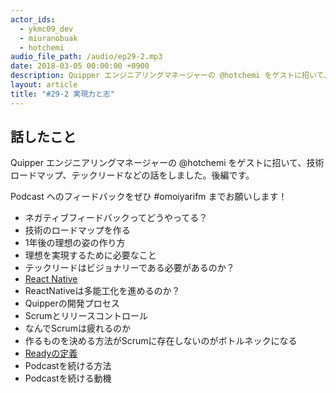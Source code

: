 ```yaml
---
actor_ids:
  - ykmc09_dev
  - miuranobuak
  - hotchemi
audio_file_path: /audio/ep29-2.mp3
date: 2018-03-05 00:00:00 +0900
description: Quipper エンジニアリングマネージャーの @hotchemi をゲストに招いて、技術ロードマップ、テックリードなどの話をしました。
layout: article
title: "#29-2 実現力と志"
---
```


## 話したこと
Quipper エンジニアリングマネージャーの @hotchemi をゲストに招いて、技術ロードマップ、テックリードなどの話をしました。後編です。

Podcast へのフィードバックをぜひ #omoiyarifm までお願いします！

- ネガティブフィードバックってどうやってる？
- 技術のロードマップを作る
- 1年後の理想の姿の作り方
- 理想を実現するために必要なこと
- テックリードはビジョナリーである必要があるのか？
- [React Native](http://facebook.github.io/react-native/)
- ReactNativeは多能工化を進めるのか？
- Quipperの開発プロセス
- Scrumとリリースコントロール
- なんでScrumは疲れるのか
- 作るものを決める方法がScrumに存在しないのがボトルネックになる
- [Readyの定義](http://www.ryuzee.com/contents/blog/4703)
- Podcastを続ける方法
- Podcastを続ける動機
